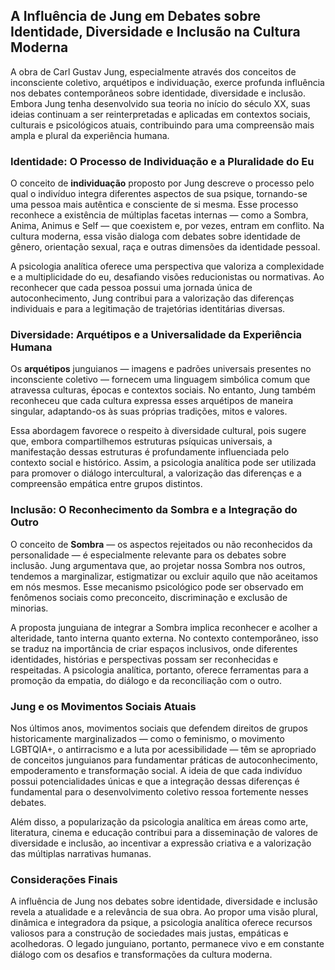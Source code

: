 
## A Influência de Jung em Debates sobre Identidade, Diversidade e Inclusão na Cultura Moderna

A obra de Carl Gustav Jung, especialmente através dos conceitos de inconsciente coletivo, arquétipos e individuação, exerce profunda influência nos debates contemporâneos sobre identidade, diversidade e inclusão. Embora Jung tenha desenvolvido sua teoria no início do século XX, suas ideias continuam a ser reinterpretadas e aplicadas em contextos sociais, culturais e psicológicos atuais, contribuindo para uma compreensão mais ampla e plural da experiência humana.

### Identidade: O Processo de Individuação e a Pluralidade do Eu

O conceito de **individuação** proposto por Jung descreve o processo pelo qual o indivíduo integra diferentes aspectos de sua psique, tornando-se uma pessoa mais autêntica e consciente de si mesma. Esse processo reconhece a existência de múltiplas facetas internas — como a Sombra, Anima, Animus e Self — que coexistem e, por vezes, entram em conflito. Na cultura moderna, essa visão dialoga com debates sobre identidade de gênero, orientação sexual, raça e outras dimensões da identidade pessoal.

A psicologia analítica oferece uma perspectiva que valoriza a complexidade e a multiplicidade do eu, desafiando visões reducionistas ou normativas. Ao reconhecer que cada pessoa possui uma jornada única de autoconhecimento, Jung contribui para a valorização das diferenças individuais e para a legitimação de trajetórias identitárias diversas.

### Diversidade: Arquétipos e a Universalidade da Experiência Humana

Os **arquétipos** junguianos — imagens e padrões universais presentes no inconsciente coletivo — fornecem uma linguagem simbólica comum que atravessa culturas, épocas e contextos sociais. No entanto, Jung também reconheceu que cada cultura expressa esses arquétipos de maneira singular, adaptando-os às suas próprias tradições, mitos e valores.

Essa abordagem favorece o respeito à diversidade cultural, pois sugere que, embora compartilhemos estruturas psíquicas universais, a manifestação dessas estruturas é profundamente influenciada pelo contexto social e histórico. Assim, a psicologia analítica pode ser utilizada para promover o diálogo intercultural, a valorização das diferenças e a compreensão empática entre grupos distintos.

### Inclusão: O Reconhecimento da Sombra e a Integração do Outro

O conceito de **Sombra** — os aspectos rejeitados ou não reconhecidos da personalidade — é especialmente relevante para os debates sobre inclusão. Jung argumentava que, ao projetar nossa Sombra nos outros, tendemos a marginalizar, estigmatizar ou excluir aquilo que não aceitamos em nós mesmos. Esse mecanismo psicológico pode ser observado em fenômenos sociais como preconceito, discriminação e exclusão de minorias.

A proposta junguiana de integrar a Sombra implica reconhecer e acolher a alteridade, tanto interna quanto externa. No contexto contemporâneo, isso se traduz na importância de criar espaços inclusivos, onde diferentes identidades, histórias e perspectivas possam ser reconhecidas e respeitadas. A psicologia analítica, portanto, oferece ferramentas para a promoção da empatia, do diálogo e da reconciliação com o outro.

### Jung e os Movimentos Sociais Atuais

Nos últimos anos, movimentos sociais que defendem direitos de grupos historicamente marginalizados — como o feminismo, o movimento LGBTQIA+, o antirracismo e a luta por acessibilidade — têm se apropriado de conceitos junguianos para fundamentar práticas de autoconhecimento, empoderamento e transformação social. A ideia de que cada indivíduo possui potencialidades únicas e que a integração dessas diferenças é fundamental para o desenvolvimento coletivo ressoa fortemente nesses debates.

Além disso, a popularização da psicologia analítica em áreas como arte, literatura, cinema e educação contribui para a disseminação de valores de diversidade e inclusão, ao incentivar a expressão criativa e a valorização das múltiplas narrativas humanas.

### Considerações Finais

A influência de Jung nos debates sobre identidade, diversidade e inclusão revela a atualidade e a relevância de sua obra. Ao propor uma visão plural, dinâmica e integradora da psique, a psicologia analítica oferece recursos valiosos para a construção de sociedades mais justas, empáticas e acolhedoras. O legado junguiano, portanto, permanece vivo e em constante diálogo com os desafios e transformações da cultura moderna.
```
